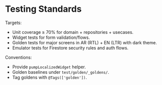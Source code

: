 # Testing Standards

Targets:
- Unit coverage ≥ 70% for domain + repositories + usecases.
- Widget tests for form validation/flows.
- Golden tests for major screens in AR (RTL) + EN (LTR) with dark theme.
- Emulator tests for Firestore security rules and auth flows.

Conventions:
- Provide `pumpLocalizedWidget` helper.
- Golden baselines under `test/golden/_goldens/`.
- Tag goldens with `@Tags(['golden'])`.
